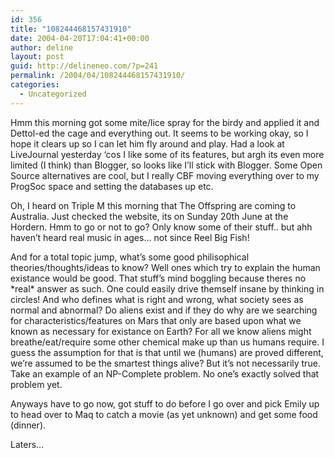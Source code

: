 ```yaml
---
id: 356
title: "108244468157431910"
date: 2004-04-20T17:04:41+00:00
author: deline
layout: post
guid: http://delineneo.com/?p=241
permalink: /2004/04/108244468157431910/
categories:
  - Uncategorized
---
```

Hmm this morning got some mite/lice spray for the birdy and applied it and Dettol-ed the cage and everything out. It seems to be working okay, so I hope it clears up so I can let him fly around and play. Had a look at LiveJournal yesterday &#8216;cos I like some of its features, but argh its even more limited (I think) than Blogger, so looks like I&#8217;ll stick with Blogger. Some Open Source alternatives are cool, but I really CBF moving everything over to my ProgSoc space and setting the databases up etc.

Oh, I heard on Triple M this morning that The Offspring are coming to Australia. Just checked the website, its on Sunday 20th June at the Hordern. Hmm to go or not to go? Only know some of their stuff.. but ahh haven&#8217;t heard real music in ages&#8230; not since Reel Big Fish!

And for a total topic jump, what&#8217;s some good philisophical theories/thoughts/ideas to know? Well ones which try to explain the human existance would be good. That stuff&#8217;s mind boggling because theres no \*real\* answer as such. One could easily drive themself insane by thinking in circles! And who defines what is right and wrong, what society sees as normal and abnormal? Do aliens exist and if they do why are we searching for characteristics/features on Mars that only are based upon what we known as necessary for existance on Earth? For all we know aliens might breathe/eat/require some other chemical make up than us humans require. I guess the assumption for that is that until we (humans) are proved different, we&#8217;re assumed to be the smartest things alive? But it&#8217;s not necessarily true. Take an example of an NP-Complete problem. No one&#8217;s exactly solved that problem yet.

Anyways have to go now, got stuff to do before I go over and pick Emily up to head over to Maq to catch a movie (as yet unknown) and get some food (dinner).
  
Laters&#8230;